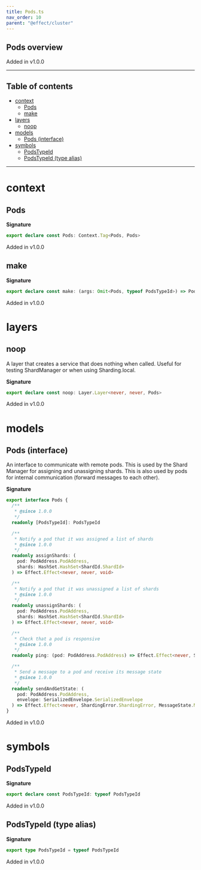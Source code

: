 ```yaml
---
title: Pods.ts
nav_order: 10
parent: "@effect/cluster"
---
```


## Pods overview

Added in v1.0.0

---

<h2 class="text-delta">Table of contents</h2>

- [context](#context)
  - [Pods](#pods)
  - [make](#make)
- [layers](#layers)
  - [noop](#noop)
- [models](#models)
  - [Pods (interface)](#pods-interface)
- [symbols](#symbols)
  - [PodsTypeId](#podstypeid)
  - [PodsTypeId (type alias)](#podstypeid-type-alias)

---

# context

## Pods

**Signature**

```ts
export declare const Pods: Context.Tag<Pods, Pods>
```

Added in v1.0.0

## make

**Signature**

```ts
export declare const make: (args: Omit<Pods, typeof PodsTypeId>) => Pods
```

Added in v1.0.0

# layers

## noop

A layer that creates a service that does nothing when called.
Useful for testing ShardManager or when using Sharding.local.

**Signature**

```ts
export declare const noop: Layer.Layer<never, never, Pods>
```

Added in v1.0.0

# models

## Pods (interface)

An interface to communicate with remote pods.
This is used by the Shard Manager for assigning and unassigning shards.
This is also used by pods for internal communication (forward messages to each other).

**Signature**

```ts
export interface Pods {
  /**
   * @since 1.0.0
   */
  readonly [PodsTypeId]: PodsTypeId

  /**
   * Notify a pod that it was assigned a list of shards
   * @since 1.0.0
   */
  readonly assignShards: (
    pod: PodAddress.PodAddress,
    shards: HashSet.HashSet<ShardId.ShardId>
  ) => Effect.Effect<never, never, void>

  /**
   * Notify a pod that it was unassigned a list of shards
   * @since 1.0.0
   */
  readonly unassignShards: (
    pod: PodAddress.PodAddress,
    shards: HashSet.HashSet<ShardId.ShardId>
  ) => Effect.Effect<never, never, void>

  /**
   * Check that a pod is responsive
   * @since 1.0.0
   */
  readonly ping: (pod: PodAddress.PodAddress) => Effect.Effect<never, ShardingError.ShardingErrorPodUnavailable, void>

  /**
   * Send a message to a pod and receive its message state
   * @since 1.0.0
   */
  readonly sendAndGetState: (
    pod: PodAddress.PodAddress,
    envelope: SerializedEnvelope.SerializedEnvelope
  ) => Effect.Effect<never, ShardingError.ShardingError, MessageState.MessageState<SerializedMessage.SerializedMessage>>
}
```

Added in v1.0.0

# symbols

## PodsTypeId

**Signature**

```ts
export declare const PodsTypeId: typeof PodsTypeId
```

Added in v1.0.0

## PodsTypeId (type alias)

**Signature**

```ts
export type PodsTypeId = typeof PodsTypeId
```

Added in v1.0.0
